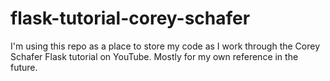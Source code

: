 # flask-tutorial-corey-schafer

I'm using this repo as a place to store my code as I work through the Corey Schafer Flask tutorial on YouTube. Mostly for my own reference in the future.